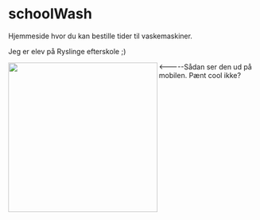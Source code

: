 # schoolWash 

Hjemmeside hvor du kan bestille tider til vaskemaskiner.

Jeg er elev på Ryslinge efterskole ;)

<a href="url"><img src="https://github.com/johanub/schoolWash/blob/master/phone.PNG" align="left" width="300" ></a>


<-----Sådan ser den ud på mobilen. Pænt cool ikke?

 

